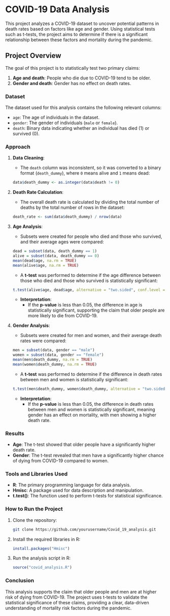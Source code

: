 # COVID-19 Data Analysis

This project analyzes a COVID-19 dataset to uncover potential patterns in death rates based on factors like age and gender. Using statistical tests such as t-tests, the project aims to determine if there is a significant relationship between these factors and mortality during the pandemic.

## Project Overview

The goal of this project is to statistically test two primary claims:
1. **Age and death**: People who die due to COVID-19 tend to be older.
2. **Gender and death**: Gender has no effect on death rates.

### Dataset

The dataset used for this analysis contains the following relevant columns:
- `age`: The age of individuals in the dataset.
- `gender`: The gender of individuals (`male` or `female`).
- `death`: Binary data indicating whether an individual has died (1) or survived (0).

### Approach

1. **Data Cleaning**:
    - The `death` column was inconsistent, so it was converted to a binary format (`death_dummy`), where `0` means alive and `1` means dead:
    
    ```r
    data$death_dummy <- as.integer(data$death != 0)
    ```

2. **Death Rate Calculation**:
    - The overall death rate is calculated by dividing the total number of deaths by the total number of rows in the dataset:
    
    ```r
    death_rate <- sum(data$death_dummy) / nrow(data)
    ```

3. **Age Analysis**:
    - Subsets were created for people who died and those who survived, and their average ages were compared:
    
    ```r
    dead = subset(data, death_dummy == 1)
    alive = subset(data, death_dummy == 0)
    mean(dead$age, na.rm = TRUE)
    mean(alive$age, na.rm = TRUE)
    ```
    - A **t-test** was performed to determine if the age difference between those who died and those who survived is statistically significant:
    
    ```r
    t.test(alive$age, dead$age, alternative = "two.sided", conf.level = 0.95)
    ```

    - **Interpretation**:
        - If the **p-value** is less than 0.05, the difference in age is statistically significant, supporting the claim that older people are more likely to die from COVID-19.

4. **Gender Analysis**:
    - Subsets were created for men and women, and their average death rates were compared:
    
    ```r
    men = subset(data, gender == "male")
    women = subset(data, gender == "female")
    mean(men$death_dummy, na.rm = TRUE)
    mean(women$death_dummy, na.rm = TRUE)
    ```
    - A **t-test** was performed to determine if the difference in death rates between men and women is statistically significant:
    
    ```r
    t.test(men$death_dummy, women$death_dummy, alternative = "two.sided", conf.level = 0.99)
    ```

    - **Interpretation**:
        - If the **p-value** is less than 0.05, the difference in death rates between men and women is statistically significant, meaning gender has an effect on mortality, with men showing a higher death rate.

### Results

- **Age**: The t-test showed that older people have a significantly higher death rate.
- **Gender**: The t-test revealed that men have a significantly higher chance of dying from COVID-19 compared to women.

### Tools and Libraries Used

- **R**: The primary programming language for data analysis.
- **Hmisc**: A package used for data description and manipulation.
- **t.test()**: The function used to perform t-tests for statistical significance.

### How to Run the Project

1. Clone the repository:

    ```bash
    git clone https://github.com/yourusername/Covid_19_analysis.git
    ```

2. Install the required libraries in R:

    ```r
    install.packages("Hmisc")
    ```

3. Run the analysis script in R:

    ```r
    source("covid_analysis.R")
    ```

### Conclusion

This analysis supports the claim that older people and men are at higher risk of dying from COVID-19. The project uses t-tests to validate the statistical significance of these claims, providing a clear, data-driven understanding of mortality risk factors during the pandemic.
